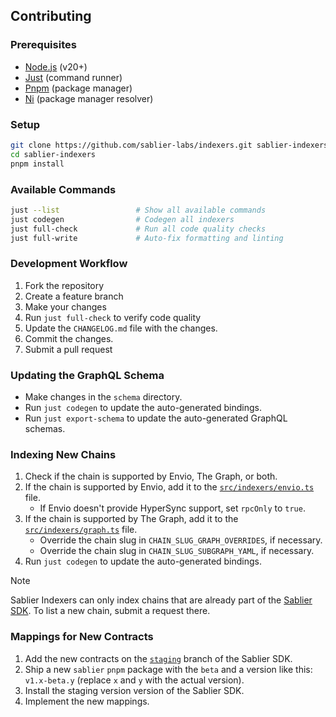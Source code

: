 ## Contributing

### Prerequisites

- [Node.js](https://nodejs.org) (v20+)
- [Just](https://github.com/casey/just) (command runner)
- [Pnpm](https://pnpm.io/) (package manager)
- [Ni](https://github.com/antfu-collective/ni) (package manager resolver)

### Setup

```bash
git clone https://github.com/sablier-labs/indexers.git sablier-indexers
cd sablier-indexers
pnpm install
```

### Available Commands

```bash
just --list                 # Show all available commands
just codegen                # Codegen all indexers
just full-check             # Run all code quality checks
just full-write             # Auto-fix formatting and linting
```

### Development Workflow

1. Fork the repository
1. Create a feature branch
1. Make your changes
1. Run `just full-check` to verify code quality
1. Update the `CHANGELOG.md` file with the changes.
1. Commit the changes.
1. Submit a pull request

### Updating the GraphQL Schema

- Make changes in the `schema` directory.
- Run `just codegen` to update the auto-generated bindings.
- Run `just export-schema` to update the auto-generated GraphQL schemas.

### Indexing New Chains

1. Check if the chain is supported by Envio, The Graph, or both.
1. If the chain is supported by Envio, add it to the [`src/indexers/envio.ts`](./src/indexers/envio.ts) file.
   - If Envio doesn't provide HyperSync support, set `rpcOnly` to `true`.
1. If the chain is supported by The Graph, add it to the [`src/indexers/graph.ts`](./src/indexers/graph.ts) file.
   - Override the chain slug in `CHAIN_SLUG_GRAPH_OVERRIDES`, if necessary.
   - Override the chain slug in `CHAIN_SLUG_SUBGRAPH_YAML`, if necessary.
1. Run `just codegen` to update the auto-generated bindings.

> [!NOTE]
>
> Sablier Indexers can only index chains that are already part of the
> [Sablier SDK](https://github.com/sablier-labs/sdk). To list a new chain, submit a request there.

### Mappings for New Contracts

1. Add the new contracts on the [`staging`](https://github.com/sablier-labs/sdk/tree/staging) branch of the Sablier SDK.
1. Ship a new `sablier` `pnpm` package with the `beta` and a version like this: `v1.x-beta.y` (replace `x` and `y` with
   the actual version).
1. Install the staging version version of the Sablier SDK.
1. Implement the new mappings.
